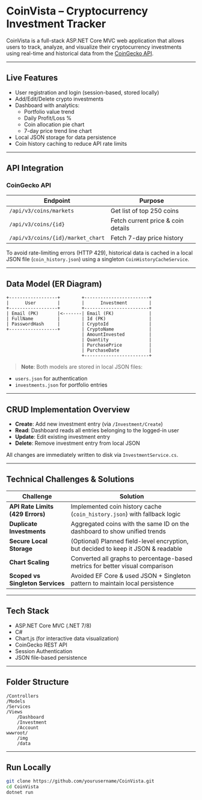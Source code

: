 # CoinVista – Cryptocurrency Investment Tracker

CoinVista is a full-stack ASP.NET Core MVC web application that allows users to track, analyze, and visualize their cryptocurrency investments using real-time and historical data from the [CoinGecko API](https://www.coingecko.com/en/api).

---

## Live Features

- User registration and login (session-based, stored locally)
- Add/Edit/Delete crypto investments
- Dashboard with analytics:  
  - Portfolio value trend  
  - Daily Profit/Loss %  
  - Coin allocation pie chart  
  - 7-day price trend line chart  
- Local JSON storage for data persistence
- Coin history caching to reduce API rate limits

---

## API Integration

### CoinGecko API
| Endpoint | Purpose |
|----------|---------|
| `/api/v3/coins/markets` | Get list of top 250 coins |
| `/api/v3/coins/{id}` | Fetch current price & coin details |
| `/api/v3/coins/{id}/market_chart` | Fetch 7-day price history |

To avoid rate-limiting errors (HTTP 429), historical data is cached in a local JSON file (`coin_history.json`) using a singleton `CoinHistoryCacheService`.

---

## Data Model (ER Diagram)

```plaintext
+------------------+        +------------------------+
|      User        |        |      Investment        |
+------------------+        +------------------------+
| Email (PK)       |<-------| Email (FK)             |
| FullName         |        | Id (PK)                |
| PasswordHash     |        | CryptoId               |
+------------------+        | CryptoName             |
                            | AmountInvested         |
                            | Quantity               |
                            | PurchasePrice          |
                            | PurchaseDate           |
                            +------------------------+
```

> **Note**: Both models are stored in local JSON files:
- `users.json` for authentication
- `investments.json` for portfolio entries

---

## CRUD Implementation Overview

- **Create**: Add new investment entry (via `/Investment/Create`)
- **Read**: Dashboard reads all entries belonging to the logged-in user
- **Update**: Edit existing investment entry
- **Delete**: Remove investment entry from local JSON

All changes are immediately written to disk via `InvestmentService.cs`.

---

## Technical Challenges & Solutions

| Challenge | Solution |
|----------|----------|
| **API Rate Limits (429 Errors)** | Implemented coin history cache (`coin_history.json`) with fallback logic |
| **Duplicate Investments** | Aggregated coins with the same ID on the dashboard to show unified trends |
| **Secure Local Storage** | (Optional) Planned field-level encryption, but decided to keep it JSON & readable |
| **Chart Scaling** | Converted all graphs to percentage-based metrics for better visual comparison |
| **Scoped vs Singleton Services** | Avoided EF Core & used JSON + Singleton pattern to maintain local persistence |

---

## Tech Stack

- ASP.NET Core MVC (.NET 7/8)
- C#
- Chart.js (for interactive data visualization)
- CoinGecko REST API
- Session Authentication
- JSON file-based persistence

---

## Folder Structure

```
/Controllers
/Models
/Services
/Views
    /Dashboard
    /Investment
    /Account
wwwroot/
    /img
    /data
```

---

## Run Locally

```bash
git clone https://github.com/yourusername/CoinVista.git
cd CoinVista
dotnet run
```